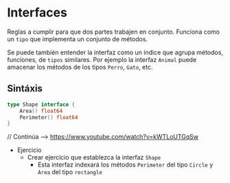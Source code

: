 # Interfaces

Reglas a cumplir para que dos partes trabajen en conjunto. Funciona como un `tipo` que implementa un conjunto de métodos.

Se puede también entender la interfaz como un índice que agrupa métodos, funciones, de `tipos` similares. Por ejemplo la interfaz `Animal` puede amacenar los métodos de los tipos `Perro`, `Gato`, etc.

## Sintáxis

```go
type Shape interface {
    Area() float64
    Perimeter() float64
}
```

// Continúa --> https://www.youtube.com/watch?v=kWTLoUTGqSw

- Ejercicio
    - Crear ejercicio que establezca la interfaz `Shape`
        - Esta interfaz indexará los métodos `Perimeter` del tipo `Circle` y `Area` del tipo `rectangle`